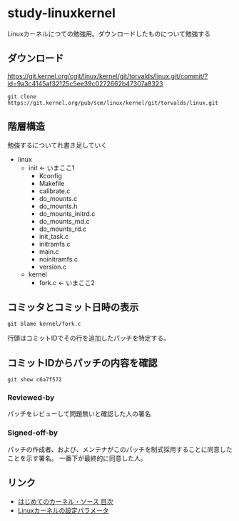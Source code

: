 study-linuxkernel
=================
Linuxカーネルにつての勉強用。ダウンロードしたものについて勉強する


## ダウンロード
https://git.kernel.org/cgit/linux/kernel/git/torvalds/linux.git/commit/?id=9a3c4145af32125c5ee39c0272662b47307a8323  
```
git clone https://git.kernel.org/pub/scm/linux/kernel/git/torvalds/linux.git
```

## 階層構造
勉強するについてれ書き足していく  

- linux
  - init       <- いまここ1
    + Kconfig
    + Makefile
    + calibrate.c
    + do_mounts.c
    + do_mounts.h
    + do_mounts_initrd.c
    + do_mounts_md.c
    + do_mounts_rd.c
    + init_task.c
    + initramfs.c
    + main.c
    + noinitramfs.c
    + version.c
  - kernel
    + fork.c  <- いまここ2


## コミッタとコミット日時の表示
```
git blame kernel/fork.c
```

行頭はコミットIDでその行を追加したパッチを特定する。

## コミットIDからパッチの内容を確認
```
git show c6a7f572
```

### Reviewed-by
パッチをレビューして問題無いと確認した人の署名

### Signed-off-by
パッチの作成者、および、メンテナがこのパッチを制式採用することに同意したことを示す署名。
一番下が最終的に同意した人。


## リンク
- [はじめてのカーネル・ソース 目次](http://itpro.nikkeibp.co.jp/article/COLUMN/20071023/285284/)
- [Linuxカーネルの設定パラメータ](http://itpro.nikkeibp.co.jp/article/COLUMN/20071025/285507/?ST=oss)

